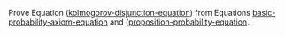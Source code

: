 

Prove
Equation (<a class="equationRef" id="equationref" title="" href="#">kolmogorov-disjunction-equation</a>) from
Equations <a class="equationRef" id="equationref" title="" href="#">basic-probability-axiom-equation</a>
and (<a class="equationRef" id="equationref" title="" href="#">proposition-probability-equation</a>.
